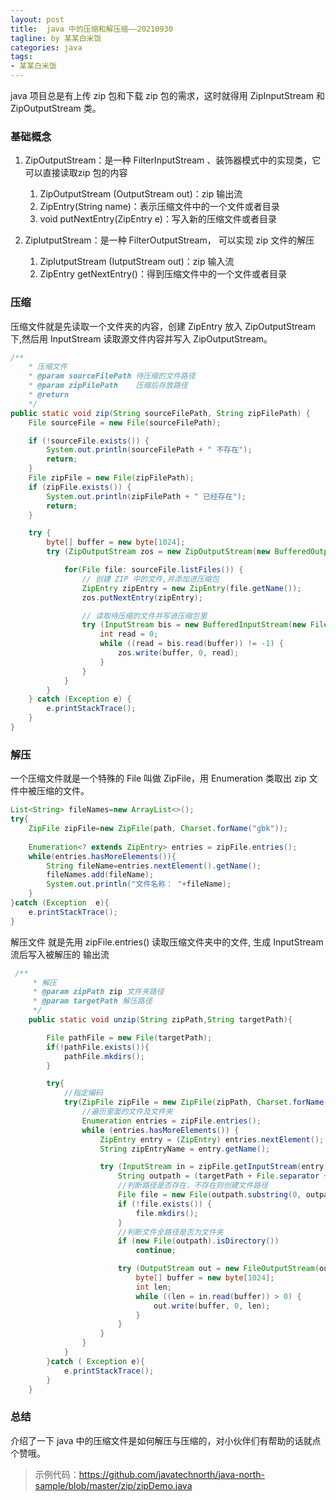 ```yaml
---
layout: post
title:  java 中的压缩和解压缩——20210930
tagline: by 某某白米饭
categories: java
tags:
- 某某白米饭
---
```


java 项目总是有上传 zip 包和下载 zip 包的需求，这时就得用 ZipInputStream 和 ZipOutputStream 类。

<!--more-->

### 基础概念

1. ZipOutputStream：是一种 FilterInputStream 、装饰器模式中的实现类，它可以直接读取zip 包的内容

    1. ZipOutputStream (OutputStream out)：zip 输出流
    2. ZipEntry(String name)：表示压缩文件中的一个文件或者目录
    3. void putNextEntry(ZipEntry e)：写入新的压缩文件或者目录

2. ZipIutputStream：是一种 FilterOutputStream， 可以实现 zip 文件的解压

    1. ZipIutputStream (IutputStream out)：zip 输入流
    2. ZipEntry getNextEntry()：得到压缩文件中的一个文件或者目录


### 压缩

压缩文件就是先读取一个文件夹的内容，创建 ZipEntry 放入 ZipOutputStream 下,然后用 InputStream 读取源文件内容并写入 ZipOutputStream。

```java
/**
    * 压缩文件
    * @param sourceFilePath 待压缩的文件路径
    * @param zipFilePath    压缩后存放路径
    * @return
    */
public static void zip(String sourceFilePath, String zipFilePath) {
    File sourceFile = new File(sourceFilePath);

    if (!sourceFile.exists()) {
        System.out.println(sourceFilePath + " 不存在");
        return;
    }
    File zipFile = new File(zipFilePath);
    if (zipFile.exists()) {
        System.out.println(zipFilePath + " 已经存在");
        return;
    }

    try {
        byte[] buffer = new byte[1024];
        try (ZipOutputStream zos = new ZipOutputStream(new BufferedOutputStream(new FileOutputStream(zipFile)))){

            for(File file: sourceFile.listFiles()) {
                // 创建 ZIP 中的文件,并添加进压缩包
                ZipEntry zipEntry = new ZipEntry(file.getName());
                zos.putNextEntry(zipEntry);

                // 读取待压缩的文件并写进压缩包里
                try (InputStream bis = new BufferedInputStream(new FileInputStream(file))){
                    int read = 0;
                    while ((read = bis.read(buffer)) != -1) {
                        zos.write(buffer, 0, read);
                    }
                }
            }
        }
    } catch (Exception e) {
        e.printStackTrace();
    }
}

```


### 解压

一个压缩文件就是一个特殊的 File 叫做 ZipFile，用 Enumeration 类取出 zip 文件中被压缩的文件。

```java
List<String> fileNames=new ArrayList<>();
try{
    ZipFile zipFile=new ZipFile(path, Charset.forName("gbk"));
    
    Enumeration<? extends ZipEntry> entries = zipFile.entries();
    while(entries.hasMoreElements()){
        String fileName=entries.nextElement().getName();
        fileNames.add(fileName);
        System.out.println("文件名称： "+fileName);
    }
}catch (Exception  e){
    e.printStackTrace();
}
```

解压文件 就是先用 zipFile.entries() 读取压缩文件夹中的文件, 生成 InputStream 流后写入被解压的 输出流

```java
 /**
     * 解压
     * @param zipPath zip 文件夹路径
     * @param targetPath 解压路径
     */
    public static void unzip(String zipPath,String targetPath){

        File pathFile = new File(targetPath);
        if(!pathFile.exists()){
            pathFile.mkdirs();
        }

        try{
            //指定编码
            try(ZipFile zipFile = new ZipFile(zipPath, Charset.forName("gbk"))) {
                //遍历里面的文件及文件夹
                Enumeration entries = zipFile.entries();
                while (entries.hasMoreElements()) {
                    ZipEntry entry = (ZipEntry) entries.nextElement();
                    String zipEntryName = entry.getName();

                    try (InputStream in = zipFile.getInputStream(entry)) {
                        String outpath = (targetPath + File.separator + zipEntryName);
                        //判断路径是否存在，不存在则创建文件路径
                        File file = new File(outpath.substring(0, outpath.lastIndexOf(File.separator)));
                        if (!file.exists()) {
                            file.mkdirs();
                        }
                        //判断文件全路径是否为文件夹
                        if (new File(outpath).isDirectory())
                            continue;

                        try (OutputStream out = new FileOutputStream(outpath)) {
                            byte[] buffer = new byte[1024];
                            int len;
                            while ((len = in.read(buffer)) > 0) {
                                out.write(buffer, 0, len);
                            }
                        }
                    }
                }
            }
        }catch ( Exception e){
            e.printStackTrace();
        }
    }
```

### 总结

介绍了一下 java 中的压缩文件是如何解压与压缩的，对小伙伴们有帮助的话就点个赞哦。

> 示例代码：<https://github.com/javatechnorth/java-north-sample/blob/master/zip/zipDemo.java>
